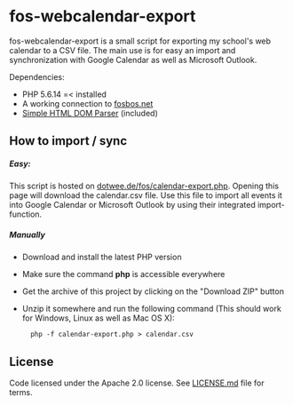 # fos-webcalendar-export

fos-webcalendar-export is a small script for exporting my school's web calendar to a CSV file. The main use is for easy an import and synchronization with Google Calendar as well as Microsoft Outlook.

Dependencies:

- PHP 5.6.14 =< installed
- A working connection to [fosbos.net](http://fosbos.net/)
- [Simple HTML DOM Parser](http://simplehtmldom.sourceforge.net/) (included)


## How to import / sync

##### Easy:
This script is hosted on [dotwee.de/fos/calendar-export.php](https://goo.gl/Y285D2). Opening this page will download the calendar.csv file. Use this file to import all events it into Google Calendar or Microsoft Outlook by using their integrated import-function.

##### Manually
- Download and install the latest PHP version
- Make sure the command **php** is accessible everywhere
- Get the archive of this project by clicking on the "Download ZIP" button 
- Unzip it somewhere and run the following command (This should work for Windows, Linux as well as Mac OS X):
        
        php -f calendar-export.php > calendar.csv

## License

Code licensed under the Apache 2.0 license. See [LICENSE.md](LICENSE.md) file for terms.